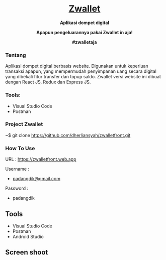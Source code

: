 <h1 align="center">
  <a href="https://zwalletfront.web.app">Zwallet</a>
</h1>

<p align="center"><b>Aplikasi dompet digital</b></p>
<p align="center"><b>Apapun pengeluarannya pakai Zwallet in aja!</b></p>
<p align="center"><b>#zwalletaja</b></p>

### Tentang

Aplikasi dompet digital berbasis website. Digunakan untuk keperluan transaksi apapun, yang mempermudah penyimpanan uang secara digital yang dibekali fitur transfer dan topup saldo. Zwallet versi website ini dibuat dengan React JS, Redux dan Express JS.

### Tools:

- Visual Studio Code
- Postman

### Project Zwallet

~$ git clone https://github.com/dherliansyah/zwalletfront.git


### How To Use

URL :
https://zwalletfront.web.app

Username : 
- padangdik@gmail.com

Password :
- padangdik

## Tools

- Visual Studio Code
- Postman
- Android Studio

## Screen shoot
